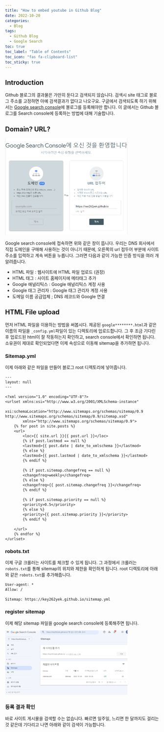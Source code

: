 ```yaml
---
title: "How to embed youtube in Github Blog"
date: 2022-10-20
categories:
  - Blog
tags:
  - Github Blog
  - Google Search
toc: true
toc_label: "Table of Contents"
toc_icon: "fas fa-clipboard-list"
toc_sticky: true
---
```


## Introduction
Github 블로그의 결과물은 가만히 둔다고 검색되지 않습니다. 
검색시 site 태그로 블로그 주소를 고정하면 아예 검색결과가 없다고 나오구요.
구글에서 검색되도록 하기 위해서는 [Google search console]("https://search.google.com/u/0/search-console/welcome?utm_source=wmx&utm_medium=deprecation-pane&utm_content=home")에 블로그를 등록해야만 합니다. 
이 글에서는 Github 블로그를 Search console에 등록하는 방법에 대해 기술합니다.

## Domain? URL?
<img src="../assets/images/google_search_console.PNG" alt="Goggle search console" width="400"/>

Google search console에 접속하면 위와 같은 창이 뜹니다. 
우리는 DNS 회사에서 직접 도메인을 구매해 사용하는 것이 아니기 때문에, 오른쪽의 url 접두어 부분에 사이트 주소를 입력하고 계속 버튼을 누릅니다. 
그러면 다음과 같이 가능한 인증 방식을 여러 개 알려줍니다.

- HTML 파일 : 웹사이트에 HTML 파일 업로드 (권장)
- HTML 태그 : 사이트 홈페이지에 메타태그 추가
- Google 애널리틱스 : Google 애널리틱스 계정 사용
- Google 태그 관리자 : Google 태그 관리자 계정 사용
- 도메일 이름 공급업체 ; DNS 레코드와 Google 연결

## HTML File upload
먼저 HTML 파일을 이용하는 방법을 써봅시다. 
제공된 `google********.html`과 같은 이름의 파일을 `_config.yml`파일이 있는 디렉토리에 업로드합니다. 
그 후 조금 기다린 후 업로드된 html이 잘 작동하는지 확인하고, search console에서 확인하면 됩니다.
소유권이 제대로 확인되었다면 이제 속성으로 이동해 sitemap을 추가하면 됩니다.

### Sitemap.yml
이제 아래와 같은 파일을 만들어 블로그 root 디렉토리에 넣어줍니다. 

```
---
layout: null
---

<?xml version="1.0" encoding="UTF-8"?>
<urlset xmlns:xsi="http://www.w3.org/2001/XMLSchema-instance"
        xsi:schemaLocation="http://www.sitemaps.org/schemas/sitemap/0.9 http://www.sitemaps.org/schemas/sitemap/0.9/sitemap.xsd"
        xmlns="http://www.sitemaps.org/schemas/sitemap/0.9">
    {% for post in site.posts %}
    <url>
        <loc>{{ site.url }}{{ post.url }}</loc>
        {% if post.lastmod == null %}
        <lastmod>{{ post.date | date_to_xmlschema }}</lastmod>
        {% else %}
        <lastmod>{{ post.lastmod | date_to_xmlschema }}</lastmod>
        {% endif %}

        {% if post.sitemap.changefreq == null %}
        <changefreq>weekly</changefreq>
        {% else %}
        <changefreq>{{ post.sitemap.changefreq }}</changefreq>
        {% endif %}

        {% if post.sitemap.priority == null %}
        <priority>0.5</priority>
        {% else %}
        <priority>{{ post.sitemap.priority }}</priority>
        {% endif %}

    </url>
    {% endfor %}
</urlset>
```

### robots.txt
이제 구글 크롤러는 사이트를 체크할 수 있게 됩니다. 
그 과정에서 크롤러는 `robots.txt`를 통해 sitemap의 위치와 제한을 확인하게 됩니다. 
root 디렉토리에 아래와 같은 `robots.txt`를 추가해줍니다.

```
User-agent: *
Allow: /

Sitemap: https://key262yek.github.io/sitemap.yml
```

### register sitemap
이제 해당 sitemap 파일을 google search console에 등록해주면 됩니다. 

<img src="../assets/images/add_sitemap.PNG" alt="Sitemap" width="400"/>

### 등록 결과 확인
바로 사이트 게시물을 검색할 수는 없습니다. 빠르면 일주일, 느리면 한 달까지도 걸리는 것 같은데 기다리고 나면 아래와 같이 검색이 가능합니다. 
